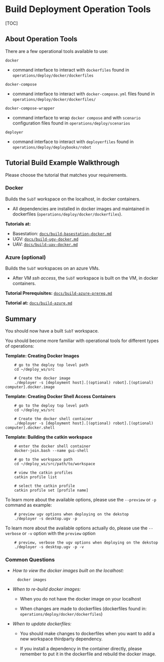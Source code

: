 # Build Deployment Operation Tools

[TOC]

## About Operation Tools

There are a few operational tools available to use:

`docker`

  - command interface to interact with `dockerfiles` found in `operations/deploy/docker/dockerfiles`
  
`docker-compose`

  - command interface to interact with `docker-compose.yml` files found in `operations/deploy/docker/dockerfiles/`
  
`docker-compose-wrapper`

  - command interface to wrap `docker compose` and with `scenario` configuration files found in `operations/deploy/scenarios`
  
`deployer`

  - command interface to interact with `deployerfiles` found in `operations/deploy/deploybooks/robot`


## Tutorial Build Example Walkthrough

Please choose the tutorial that matches your requirements.

### Docker

Builds the `SubT` workspace on the localhost, in docker containers.

- All dependencies are installed in docker images and maintained in dockerfiles (`operations/deploy/docker/dockerfiles`).

**Tutorials at:**

  - Basestation: [`docs/build-basestation-docker.md`](build-basestation-docker.md)
  - UGV: [`docs/build-ugv-docker.md`](build-ugv-docker.md)
  - UAV: [`docs/build-uav-docker.md`](build-uav-docker.md)


### Azure (optional)

Builds the `SubT` workspaces on an azure VMs.

- After VM *ssh access*, the `SubT` workspace is built on the VM, in docker containers.

**Tutorial Prerequisites:** [`docs/build-azure-prereq.md`](build-azure-prereq.md)

**Tutorial at:** [`docs/build-azure.md`](build-azure.md)

## Summary

You should now have a built `SubT` workspace.

You should become more familiar with operational tools for different types of operations:

**Template: Creating Docker Images**

        # go to the deploy top level path
        cd ~/deploy_ws/src

        # Create the docker image
        ./deployer -s [deployment host].[(optional) robot].[(optional) computer].docker.image

**Template: Creating Docker Shell Access Containers**

        # go to the deploy top level path
        cd ~/deploy_ws/src

        # Create the docker shell container
        ./deployer -s [deployment host].[(optional) robot].[(optional) computer].docker.shell

**Template: Building the catkin workspace**

        # enter the docker shell container
        docker-join.bash --name gui-shell

        # go to the workspace path
        cd ~/deploy_ws/src/path/to/workspace

        # view the catkin profiles
        catkin profile list

        # select the catkin profile
        catkin profile set [profile name]

To learn more about the available options, please use the `--preview` or `-p` command as example:

        # preview ugv options when deploying on the dekstop
        ./deployer -s desktop.ugv -p

To learn more about the available options actually do, please use the `--verbose` or `-v` option with the `preview` option

        # preview, verbose the ugv options when deploying on the dekstop
        ./deployer -s desktop.ugv -p -v


### Common Questions

- *How to view the docker images built on the localhost:*

        docker images

- *When to re-build docker images:*

    - When you do not have the docker image on your localhost
    
    - When  changes are made to dockerfiles (dockerfiles found in: `operations/deploy/docker/dockerfiles`)

- *When to update dockerfiles:*

    - You should make changes to dockerfiles when you want to add a new workspace thirdparty dependency.

    - If you install a dependency in the container directly, please remember to put it in the dockerfile and rebuild the docker image.
